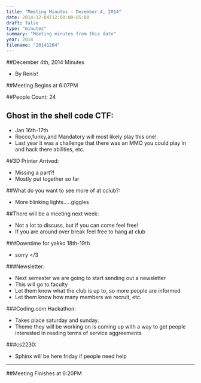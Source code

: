 ```yaml
---
title: "Meeting Minutes - December 4, 2014"
date: 2014-12-04T12:00:00-05:00
draft: false
type: "minutes"
summary: "Meeting minutes from this date"
year: 2014
filename: "20141204"
---
```


##December 4th, 2014 Minutes
* By Renix!

##Meeting Begins at 6:07PM

##People Count: 24

## Ghost in the shell code CTF:
* Jan 16th-17th
* Rocco,funky,and Mandatory will most likely play this one!
* Last year it was a challenge that there was an MMO you could play in and hack there abilities, etc.

##3D Printer Arrived:
* Missing a part?!
* Mostly put together so far

##What do you want to see more of at cclub?:
* More blinking lights.....giggles

##There will be a meeting next week:
* Not a lot to discuss, but if you can come feel free!
* If you are around over break feel free to hang at club

###Downtime for yakko 18th-19th
* sorry </3

###Newsletter:
* Next semester we are going to start sending out a newsletter
* This will go to faculty 
* Let them know what the club is up to, so more people are informed
* Let them know how many members we recruit, etc.

###Coding.com Hackathon:
* Takes place saturday and sunday.
* Theme they will be working on is coming up with a way to get people interested in reading terms of service aggreements

###cs2230:
* Sphinx will be here friday if people need help

- - -

##Meeting Finishes at 6:20PM

